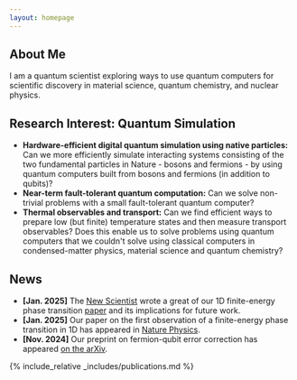 ```yaml
---
layout: homepage
---
```


## About Me

I am a quantum scientist exploring ways to use quantum computers for scientific discovery in material science, quantum chemistry, and nuclear physics.

## Research Interest: Quantum Simulation

- **Hardware-efficient digital quantum simulation using native particles:** Can we more efficiently simulate interacting systems consisting of the two fundamental particles in Nature - bosons and fermions - by using quantum computers built from bosons and fermions (in addition to qubits)?
- **Near-term fault-tolerant quantum computation:** Can we solve non-trivial problems with a small fault-tolerant quantum computer? 
- **Thermal observables and transport:** Can we find efficient ways to prepare low (but finite) temperature states and then measure transport observables? Does this enable us to solve problems using quantum computers that we couldn't solve using classical computers in condensed-matter physics, material science and quantum chemistry?

## News
- **[Jan. 2025]** The [New Scientist](https://www.newscientist.com/article/2464444-elusive-phase-change-finally-spotted-in-a-quantum-simulator/) wrote a great of our 1D finite-energy phase transition [paper](https://www.nature.com/articles/s41567-024-02751-2) and its implications for future work. 
- **[Jan. 2025]** Our paper on the first observation of a finite-energy phase transition in 1D has appeared in [Nature Physics](https://www.nature.com/articles/s41567-024-02751-2). 
- **[Nov. 2024]** Our preprint on fermion-qubit error correction has appeared [on the arXiv](https://arxiv.org/abs/2411.08955).

{% include_relative _includes/publications.md %}
